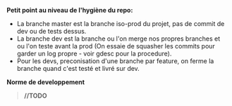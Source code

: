 **Petit point au niveau de l'hygiène du repo:**

- La branche master est la branche iso-prod du projet, pas de commit de dev ou de tests dessus.
- La branche dev est la branche ou l'on merge nos propres branches et ou l'on teste avant la prod (On essaie de squasher les commits pour garder un log propre - voir gdesc pour la procedure).
- Pour les devs, preconisation d'une branche par feature, on ferme la branche quand c'est testé et livré sur dev.

**Norme de developpement**

>**//TODO**
